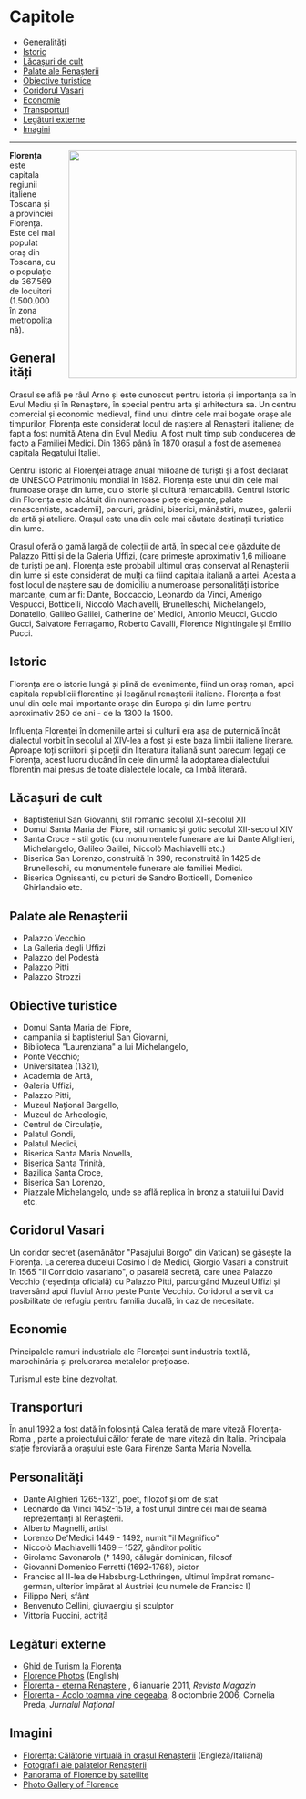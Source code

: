 # Capitole
- [Generalități](/articol/Florența#generalități)
- [Istoric](/articol/Florența#istoric)
- [Lăcașuri de cult](/articol/Florența#lăcașuri-de-cult)
- [Palate ale Renașterii](/articol/Florența#palate-ale-renașterii)
- [Obiective turistice](/articol/Florența#obiective-turistice)
- [Coridorul Vasari](/articol/Florența#coridorul-vasari)
- [Economie](/articol/Florența#economie)
- [Transporturi](/articol/Florența#transporturi)
- [Legături externe](/articol/Florența#legături-externe)
- [Imagini](/articol/Florența#imagini)
---
<img src="https://upload.wikimedia.org/wikipedia/commons/thumb/6/63/Collage_Firenze.jpg/1280px-Collage_Firenze.jpg?1673441385440" style="width:400px; padding-left:20px" align="right">

**Florența** este capitala regiunii italiene
Toscana și a provinciei
Florența. Este cel mai populat oraș din
Toscana, cu o populație de 367.569 de locuitori
(1.500.000 în zona metropolitană).

## Generalități

Orașul se află pe râul Arno și este cunoscut pentru
istoria și importanța sa în Evul Mediu și în
Renaștere, în special pentru arta și arhitectura
sa. Un centru comercial și economic medieval, fiind unul dintre cele mai
bogate orașe ale timpurilor, Florența este considerat locul de
naștere al Renașterii italiene; de
fapt a fost numită Atena din Evul
Mediu. A fost mult timp sub conducerea de
facto a Familiei
Medici. Din 1865 până în 1870 orașul a fost
de asemenea capitala Regatului Italiei.

Centrul istoric al Florenței
atrage anual milioane de turiști și a fost declarat de
UNESCO Patrimoniu
mondial în
1982. Florența este unul din cele mai frumoase orașe
din lume, cu o istorie și
cultură remarcabilă. Centrul istoric din Florența
este alcătuit din numeroase piețe elegante, palate renascentiste,
academii], parcuri,
grădini, biserici,
mănăstiri, muzee, galerii de
artă și ateliere. Orașul este una din cele mai căutate destinații
turistice din lume.

Orașul oferă o gamă largă de colecții de artă, în special cele găzduite
de Palazzo Pitti și de la Galeria
Uffizi, (care primește aproximativ 1,6
milioane de turiști pe an). Florența este probabil ultimul oraș
conservat al Renașterii din lume și este considerat de mulți ca fiind
capitala italiană a artei. Acesta a fost locul de naștere sau de
domiciliu a numeroase personalități istorice marcante, cum ar fi:
Dante,
Boccaccio, Leonardo da
Vinci, Amerigo
Vespucci,
Botticelli, Niccolò
Machiavelli,
Brunelleschi,
Michelangelo,
Donatello, Galileo
Galilei, Catherine de'
Medici, Antonio
Meucci, Guccio
Gucci, Salvatore
Ferragamo, Roberto
Cavalli, Florence
Nightingale și Emilio
Pucci.

## Istoric

Florența are o istorie lungă și plină de evenimente, fiind un oraș
roman, apoi capitala republicii
florentine și leagănul renașterii
italiene. Florența a fost unul din cele
mai importante orașe din Europa și din lume pentru aproximativ 250 de
ani - de la 1300 la 1500.

Influența Florenței în domeniile artei și culturii era așa de puternică
încât dialectul vorbit în secolul al
XIV-lea a fost și este baza limbii
italiene literare. Aproape toți scriitorii
și poeții din literatura italiană sunt oarecum legați de Florența, acest
lucru ducând în cele din urmă la adoptarea dialectului florentin mai
presus de toate dialectele locale, ca limbă literară.

## Lăcașuri de cult

-   Baptisteriul San Giovanni,
    stil romanic secolul
    XI-secolul XII
-   Domul Santa Maria del
    Fiore, stil romanic și
    gotic secolul XII-secolul
    XIV
-   Santa Croce - stil
    gotic (cu monumentele funerare ale lui Dante
    Alighieri,
    Michelangelo, Galileo
    Galilei, Niccolò
    Machiavelli etc.)
-   Biserica San
    Lorenzo, construită
    în 390, reconstruită în 1425 de
    Brunelleschi, cu monumentele funerare ale
    familiei Medici.
-   Biserica Ognissanti,
    cu picturi de Sandro Botticelli,
    Domenico Ghirlandaio etc.

## Palate ale Renașterii

-   Palazzo Vecchio
-   La Galleria degli Uffizi
-   Palazzo del Podestà
-   Palazzo Pitti
-   Palazzo Strozzi

## Obiective turistice

- Domul Santa Maria del Fiore,
- campanila și baptisteriul San
Giovanni,
- Biblioteca
"Laurenziana" a lui Michelangelo,
- Ponte Vecchio;
- Universitatea (1321),
- Academia de Artă,
- Galeria Uffizi,
- Palazzo Pitti,
- Muzeul Național Bargello,
- Muzeul de Arheologie,
- Centrul de Circulație,
- Palatul Gondi,
- Palatul Medici,
- Biserica Santa Maria Novella,
- Biserica Santa Trinità,
- Bazilica Santa Croce,
- Biserica San Lorenzo,
- Piazzale Michelangelo, unde se află replica în bronz a statuii lui David etc.

## Coridorul Vasari

Un coridor secret (asemănător "Pasajului Borgo" din Vatican) se găsește
la Florența. La cererea ducelui Cosimo I de Medici, Giorgio Vasari a
construit în 1565 "Il Corridoio vasariano", o pasarelă secretă, care
unea Palazzo Vecchio (reședința oficială) cu Palazzo Pitti, parcurgând
Muzeul Uffizi și traversând apoi fluviul Arno peste Ponte Vecchio.
Coridorul a servit ca posibilitate de refugiu pentru familia ducală, în
caz de necesitate.

## Economie

Principalele ramuri industriale ale Florenței sunt industria textilă,
marochinăria și prelucrarea metalelor prețioase.

Turismul este bine dezvoltat.

## Transporturi

În anul 1992 a fost dată în folosință Calea ferată de mare viteză Florența-Roma , parte a
proiectului căilor ferate de mare viteză din
Italia. Principala
stație feroviară a orașului este Gara Firenze Santa Maria Novella.

## Personalități

-   Dante Alighieri
    1265-1321, poet, filozof și
    om de stat
-   Leonardo da Vinci
    1452-1519, a fost unul
    dintre cei mai de seamă reprezentanți al Renașterii.
-   Alberto Magnelli, artist
-   Lorenzo De'Medici
    1449 - 1492, numit "il
    Magnifico"
-   Niccolò Machiavelli
    1469 – 1527, gânditor
    politic
-   Girolamo Savonarola (†
    1498, călugăr
    dominican, filosof
-   Giovanni Domenico Ferretti
    (1692-1768), pictor
-   Francisc al II-lea de
    Habsburg-Lothringen, ultimul împărat romano-german, ulterior împărat
    al Austriei (cu numele de Francisc I)
-   Filippo Neri, sfânt
-   Benvenuto Cellini, giuvaergiu și
    sculptor
-   Vittoria Puccini, actriță

## Legături externe

-   [Ghid de Turism la Florența](http://www.firenze-tourism.com/ro/)
-   [Florence Photos](http://www.florence-photos.eu) (English)
-   [Florenta - eterna
    Renaștere](http://www.revistamagazin.ro/content/view/8336/7/) , 6
    ianuarie 2011, *Revista Magazin*
-   [Florenta - Acolo toamna vine
    degeaba](http://jurnalul.ro/special-jurnalul/florenta-acolo-toamna-vine-degeaba-10658.html),
    8 octombrie 2006, Cornelia Preda, *Jurnalul Național*

## Imagini

-   [Florența: Călătorie virtuală în orașul
    Renașterii](http://www.compart-multimedia.com/virtuale/us/florence/florence.htm)
    (Engleză/Italiană)
-   [Fotografii ale palatelor
    Renașterii](http://www.doroundjuergen.de/Florenz/palazzi.htm)
-   [Panorama of Florence by
    satellite](http://www.florenceitalyholiday.com/florence_map.htm)
-   [Photo Gallery of
    Florence](http://fotogalerien.ch/index.php?gallery=10&lang=2)